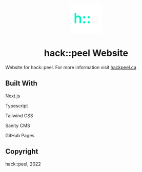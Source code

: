 <p align="center">
  <a href="https://www.hackpeel.ca">
    <img alt="hack::peel" src="https://raw.githubusercontent.com/HackPeel/hackpeel-22/main/public/images/logo-small.png" width="100" />
  </a>
</p>
<h1 align="center">
  hack::peel Website
</h1>

Website for hack::peel. For more information visit [hackpeel.ca](https://www.hackpeel.ca)

## Built With

Next.js

Typescript

Tailwind CSS

Sanity CMS

GitHub Pages

## Copyright
hack::peel, 2022
